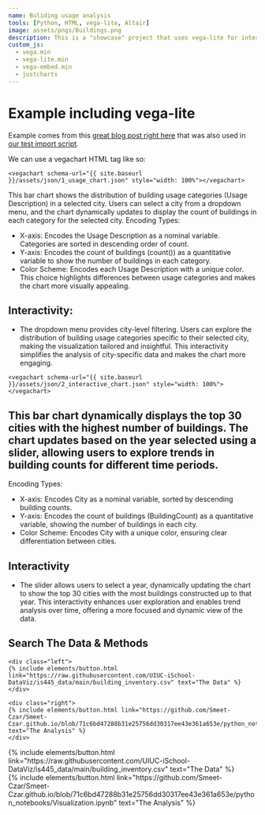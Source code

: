 ```yaml
---
name: Buliding usage analysis
tools: [Python, HTML, vega-lite, Altair]
image: assets/pngs/Buildings.png
description: This is a "showcase" project that uses vega-lite for interactive viz!
custom_js:
  - vega.min
  - vega-lite.min
  - vega-embed.min
  - justcharts
---
```



# Example including vega-lite

Example comes from this [great blog post right here](https://blog.4dcu.be/programming/2021/05/03/Interactive-Visualizations.html) that was also used in [our test import script](https://github.com/UIUC-iSchool-DataViz/is445_bcubcg_fall2022/blob/main/week01/test_imports_week01.ipynb).

We can use a vegachart HTML tag like so:

```
<vegachart schema-url="{{ site.baseurl }}/assets/json/1_usage_chart.json" style="width: 100%"></vegachart>
```

<vegachart schema-url="{{ site.baseurl }}/assets/json/1_usage_chart.json" style="width: 100%"></vegachart>

This bar chart shows the distribution of building usage categories (Usage Description) in a selected city. Users can select a city from a dropdown menu, and the chart dynamically updates to display the count of buildings in each category for the selected city.
Encoding Types:
* X-axis: Encodes the Usage Description as a nominal variable. Categories are sorted in descending order of count.
* Y-axis: Encodes the count of buildings (count()) as a quantitative variable to show the number of buildings in each category.
* Color Scheme: Encodes each Usage Description with a unique color. This choice highlights differences between usage categories and makes the chart more visually appealing.

## Interactivity:
* The dropdown menu provides city-level filtering. Users can explore the distribution of building usage categories specific to their selected city, making the visualization tailored and insightful. This interactivity simplifies the analysis of city-specific data and makes the chart more engaging.


```
<vegachart schema-url="{{ site.baseurl }}/assets/json/2_interactive_chart.json" style="width: 100%"></vegachart>
```

<vegachart schema-url="{{ site.baseurl }}/assets/json/2_interactive_chart.json" style="width: 100%"></vegachart>

## This bar chart dynamically displays the top 30 cities with the highest number of buildings. The chart updates based on the year selected using a slider, allowing users to explore trends in building counts for different time periods.

Encoding Types:
* X-axis: Encodes City as a nominal variable, sorted by descending building counts.
* Y-axis: Encodes the count of buildings (BuildingCount) as a quantitative variable, showing the number of buildings in each city.
* Color Scheme: Encodes City with a unique color, ensuring clear differentiation between cities.

## Interactivity
* The slider allows users to select a year, dynamically updating the chart to show the top 30 cities with the most buildings constructed up to that year. This interactivity enhances user exploration and enables trend analysis over time, offering a more focused and dynamic view of the data.

## Search The Data & Methods

```
<div class="left">
{% include elements/button.html link="https://raw.githubusercontent.com/UIUC-iSchool-DataViz/is445_data/main/building_inventory.csv" text="The Data" %}
</div>

<div class="right">
{% include elements/button.html link="https://github.com/Smeet-Czar/Smeet-Czar.github.io/blob/71c6bd47288b31e25756dd30317ee43e361a653e/python_notebooks/Visualization.ipynb" text="The Analysis" %}
</div>
```

<!-- these are written in a combo of html and liquid --> 

<div class="left">
{% include elements/button.html link="https://raw.githubusercontent.com/UIUC-iSchool-DataViz/is445_data/main/building_inventory.csv" text="The Data" %}
</div>

<div class="right">
{% include elements/button.html link="https://github.com/Smeet-Czar/Smeet-Czar.github.io/blob/71c6bd47288b31e25756dd30317ee43e361a653e/python_notebooks/Visualization.ipynb" text="The Analysis" %}
</div>

